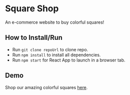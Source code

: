 # Square Shop
An e-commerce website to buy colorful squares!
## How to Install/Run
- Run `git clone repoUrl` to clone repo.
- Run `npm install` to install all dependencies.
- Run `npm start` for React App to launch in a browser tab.
## Demo
Shop our amazing colorful squares [here](https://oasaleh.github.io/square-shop/).
